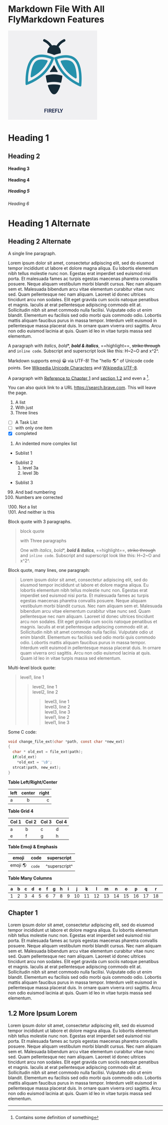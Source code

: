 # Markdown File With All FlyMarkdown Features

![flydoc Logo](flydoclogo.png "w3-circle")

# Heading 1

## Heading 2

#### Heading 3

#### Heading 4

##### Heading 5

###### Heading 6

Heading 1 Alternate
===================

Heading 2 Alternate
-------------------

A single line paragraph.

Lorem ipsum dolor sit amet, consectetur adipiscing elit, sed do eiusmod tempor incididunt ut labore
et dolore magna aliqua. Eu lobortis elementum nibh tellus molestie nunc non. Egestas erat imperdiet
sed euismod nisi porta. Et malesuada fames ac turpis egestas maecenas pharetra convallis posuere.
Neque aliquam vestibulum morbi blandit cursus. Nec nam aliquam sem et. Malesuada bibendum arcu
vitae elementum curabitur vitae nunc sed. Quam pellentesque nec nam aliquam. Laoreet id donec
ultrices tincidunt arcu non sodales. Elit eget gravida cum sociis natoque penatibus et magnis.
Iaculis at erat pellentesque adipiscing commodo elit at. Sollicitudin nibh sit amet commodo nulla
facilisi. Vulputate odio ut enim blandit. Elementum eu facilisis sed odio morbi quis commodo odio.
Lobortis mattis aliquam faucibus purus in massa tempor. Interdum velit euismod in pellentesque
massa placerat duis. In ornare quam viverra orci sagittis. Arcu non odio euismod lacinia at quis.
Quam id leo in vitae turpis massa sed elementum.

A paragraph with *italics*, *bold**, ***bold & italics***, ==highlight==, ~~strike through~~ and
`inline code`. Subscript and superscript look like this: H~2~O and x^2^.

Markdown supports emoji 😀 via UTF-8! The "hello 🌎" of Unicode code points.
See [Wikpedia Unicode Characters](https://en.wikipedia.org/wiki/List_of_Unicode_characters) and
[Wikipedia UTF-8](https://en.wikipedia.org/wiki/UTF-8).

A paragraph with [Reference to Chapter 1](#Chapter-1) and [section 1.2](#1.2-More-Ipsum-Lorem) and even
a [^footnote].

You can also quick link to a URL <https://search.brave.com>. This will leave the page.

1. A list
2. With just
3. Three lines

* [ ] A Task List
* [ ] with only one item
* [x] completed

1. An indented more complex list
  - Sublist 1
  + Sublist 2
    1. level 3a
    1. level 3b
  * Sublist 3
99. And bad numbering
3. Numbers are corrected

\100. Not a list  
\101. And neither is this

Block quote with 3 paragraphs.

> block quote
>
> with Three paragraphs
>
> One with *italics*, *bold**, ***bold & italics***, ==highlight==, ~~strike through~~ and
> `inline code`. Subscript and superscript look like this: H~2~O and x^2^.

Block quote, many lines, one paragraph:

> Lorem ipsum dolor sit amet, consectetur adipiscing elit, sed do eiusmod tempor incididunt ut labore
> et dolore magna aliqua. Eu lobortis elementum nibh tellus molestie nunc non. Egestas erat imperdiet
> sed euismod nisi porta. Et malesuada fames ac turpis egestas maecenas pharetra convallis posuere.
> Neque aliquam vestibulum morbi blandit cursus. Nec nam aliquam sem et. Malesuada bibendum arcu
> vitae elementum curabitur vitae nunc sed. Quam pellentesque nec nam aliquam. Laoreet id donec
> ultrices tincidunt arcu non sodales. Elit eget gravida cum sociis natoque penatibus et magnis.
> Iaculis at erat pellentesque adipiscing commodo elit at. Sollicitudin nibh sit amet commodo nulla
> facilisi. Vulputate odio ut enim blandit. Elementum eu facilisis sed odio morbi quis commodo odio.
> Lobortis mattis aliquam faucibus purus in massa tempor. Interdum velit euismod in pellentesque
> massa placerat duis. In ornare quam viverra orci sagittis. Arcu non odio euismod lacinia at quis.
> Quam id leo in vitae turpis massa sed elementum.

Multi-level block quote:

> level1, line 1
>> level2, line 1  
>> level2, line 2  
>>> level3, line 1  
>>> level3, line 2  
>>> level3, line 3  
> level1, line 2  
> level1, line 3

Some C code:

```c
void change_file_ext(char *path, const char *new_ext)
{
  char * old_ext = file_ext(path);
  if(old_ext)
    *old_ext = '\0';
  strcat(path, new_ext);
}
```

**Table Left/Right/Center**

left|center|right
:---|:----:|----:
a   |   b  |    c

**Table Grid 4**

Col 1 | Col 2 | Col 3 | Col 4
--- | --- | --- | ---
a|b|c|d
e|f|g|h

**Table Emoji & Emphasis**

emoji | code | superscript
-------- | --------- | -------------
emoji 🌎 |  `code` | ^superscript^

**Table Many Columns**

a|b|c|d|e|f|g|h|i|j|k|l|m|n|o|p|q|r|s|t|u|v|w|x|y|z
---|---|---|---|---|---|---|---|---|---|---|---|---|---|---|---|---|---|---|---|---|---|---|---|---|---
1|2|3|4|5|6|7|8|9|10|11|12|13|14|15|16|17|18|19|20|21|22|23|24|25|26

## Chapter 1

Lorem ipsum dolor sit amet, consectetur adipiscing elit, sed do eiusmod tempor incididunt ut labore
et dolore magna aliqua. Eu lobortis elementum nibh tellus molestie nunc non. Egestas erat imperdiet
sed euismod nisi porta. Et malesuada fames ac turpis egestas maecenas pharetra convallis posuere.
Neque aliquam vestibulum morbi blandit cursus. Nec nam aliquam sem et. Malesuada bibendum arcu
vitae elementum curabitur vitae nunc sed. Quam pellentesque nec nam aliquam. Laoreet id donec
ultrices tincidunt arcu non sodales. Elit eget gravida cum sociis natoque penatibus et magnis.
Iaculis at erat pellentesque adipiscing commodo elit at. Sollicitudin nibh sit amet commodo nulla
facilisi. Vulputate odio ut enim blandit. Elementum eu facilisis sed odio morbi quis commodo odio.
Lobortis mattis aliquam faucibus purus in massa tempor. Interdum velit euismod in pellentesque
massa placerat duis. In ornare quam viverra orci sagittis. Arcu non odio euismod lacinia at quis.
Quam id leo in vitae turpis massa sed elementum.

## 1.2 More Ipsum Lorem

Lorem ipsum dolor sit amet, consectetur adipiscing elit, sed do eiusmod tempor incididunt ut labore
et dolore magna aliqua. Eu lobortis elementum nibh tellus molestie nunc non. Egestas erat imperdiet
sed euismod nisi porta. Et malesuada fames ac turpis egestas maecenas pharetra convallis posuere.
Neque aliquam vestibulum morbi blandit cursus. Nec nam aliquam sem et. Malesuada bibendum arcu
vitae elementum curabitur vitae nunc sed. Quam pellentesque nec nam aliquam. Laoreet id donec
ultrices tincidunt arcu non sodales. Elit eget gravida cum sociis natoque penatibus et magnis.
Iaculis at erat pellentesque adipiscing commodo elit at. Sollicitudin nibh sit amet commodo nulla
facilisi. Vulputate odio ut enim blandit. Elementum eu facilisis sed odio morbi quis commodo odio.
Lobortis mattis aliquam faucibus purus in massa tempor. Interdum velit euismod in pellentesque
massa placerat duis. In ornare quam viverra orci sagittis. Arcu non odio euismod lacinia at quis.
Quam id leo in vitae turpis massa sed elementum.

---

[^footnote]: Contains some definition of something

[^2]:        2nd footnote  
             Which has more lines in its  
             Paragraph.  

[^three]:    Footnote not referenced anywhere, but could be...
